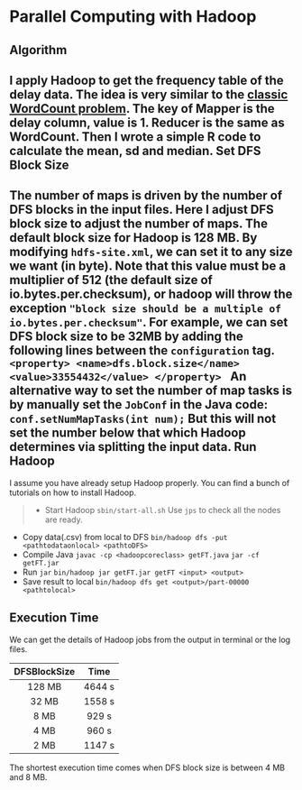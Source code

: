 Parallel Computing with Hadoop
=====================

Algorithm
---------
I apply Hadoop to get the frequency table of the delay data. The idea is very similar to the [classic WordCount problem](http://wiki.apache.org/hadoop/WordCount). The key of Mapper is the delay column, value is 1. Reducer is the same as WordCount.
Then I wrote a simple R code to calculate the mean, sd and median.
Set DFS Block Size
---------
The number of maps is driven by the number of DFS blocks in the input files. Here I adjust DFS block size to adjust the number of maps. The default block size for Hadoop is 128 MB. By modifying `hdfs-site.xml`, we can set it to any size we want (in byte). Note that this value must be a multiplier of 512 (the default size of io.bytes.per.checksum), or hadoop will throw the exception `"block size should be a multiple of io.bytes.per.checksum"`.
For example, we can set DFS block size to be 32MB by adding the following lines between the `configuration` tag.
`<property>
    <name>dfs.block.size</name>
    <value>33554432</value>
</property>
`
An alternative way to set the number of map tasks is by manually set the `JobConf` in the Java code:
`conf.setNumMapTasks(int num);`
But this will not set the number below that which Hadoop determines via splitting the input data.
Run Hadoop
---------
I assume you have already setup Hadoop properly. You can find a bunch of tutorials on how to install Hadoop.
>- Start Hadoop
`sbin/start-all.sh`
Use `jps` to check all the nodes are ready.
- Copy data(.csv) from local to DFS
`bin/hadoop dfs -put <pathtodataonlocal> <pathtoDFS>`
- Compile Java
`javac -cp <hadoopcoreclass> getFT.java`
`jar -cf getFT.jar`
- Run `jar`
`bin/hadoop jar getFT.jar getFT <input> <output>` 
- Save result to local
`bin/hadoop dfs get <output>/part-00000 <pathtolocal>`
>

Execution Time
---------
We can get the details of Hadoop jobs from the output in terminal or the log files.

| DFSBlockSize     |  Time | 
| :--------: | :------:| 
| 128 MB  | 4644 s | 
| 32 MB     |  1558 s| 
| 8 MB      |  929 s| 
| 4 MB     |   960 s | 
| 2 MB      |  1147 s | 

The shortest execution time comes when DFS block size is between 4 MB and 8 MB.
